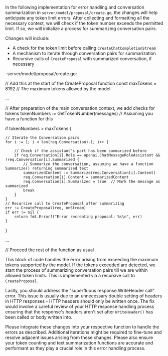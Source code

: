 In the following implementation for error handling and conversation summarization in `server/model/proposal/create.go`, the changes will help anticipate any token limit errors. After collecting and formatting all the necessary context, we will check if the token number exceeds the permitted limit. If so, we will initialize a process for summarizing conversation pairs.

Changes will include:

- A check for the token limit before calling `CreateChatCompletionStream`
- A mechanism to iterate through conversation pairs for summarization
- Recursive calls of `CreateProposal` with summarized conversation, if necessary

-server/model/proposal/create.go:

<PlandexBlock lang="go">
// Add this at the start of the CreateProposal function
const maxTokens = 8192  // The maximum tokens allowed by the model

...

// After preparation of the main conversation context, we add checks for tokens
tokenNumbers := GetTokenNumber(messages)  // Assuming you have a function for this

if tokenNumbers > maxTokens {

    // Iterate the Conversation pairs
    for i := 1; i < len(req.Conversation)-1; i++ {

        // Check if the assistant's part has been summarized before
        if req.Conversation[i].Role == openai.ChatMessageRoleAssistant && !req.Conversation[i].Summarized {
            // Summarize the conversation, assuming we have a function Summarize() returning summarized text
            summarizedContent := Summarize(req.Conversation[i].Content)
            req.Conversation[i].Content = summarizedContent
            req.Conversation[i].Summarized = true  // Mark the message as summarized
            break
        }
    }
    // Recursive call to CreateProposal after summarizing
    err := CreateProposal(req, onStream)
    if err != nil {
        return fmt.Errorf("Error recreating proposal: %s\n", err)
    }
}

...

// Proceed the rest of the function as usual
</PlandexBlock>

This block of code handles the error arising from exceeding the maximum tokens supported by the model. If the tokens exceeded are detected, we start the process of summarizing conversation pairs till we are within allowed token limits. This is implemented via a recursive call to `CreateProposal`.

Lastly, you should address the "superfluous response.WriteHeader call" error. This issue is usually due to an unnecessary double setting of headers in HTTP responses - HTTP headers should only be written once. The fix would involve a careful review of your HTTP response handling process ensuring that the response's headers aren't set after `WriteHeader()` has been called or body written into.

Please integrate these changes into your respective function to handle the errors as described. Additional iterations might be required to fine-tune and resolve adjacent issues arising from these changes. Please also ensure your token counting and text summarization functions are accurate and performant as they play a crucial role in this error handling process.
